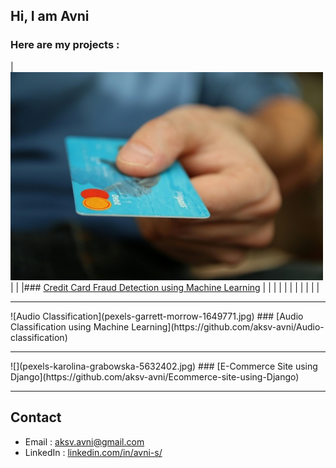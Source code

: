 ## Hi, I am Avni

### Here are my projects :
|![credit card fraud detection](credit-card.jpg)                        |                      | 
|### [Credit Card Fraud Detection using Machine Learning](https://github.com/aksv-avni/credit-card-fraud-detection-using-ML)                        |                      |
|                        |                      |
|                        |                      |
|                        |                      |



<hr>
![Audio Classification](pexels-garrett-morrow-1649771.jpg)
### [Audio Classification using Machine Learning](https://github.com/aksv-avni/Audio-classification)
<hr>
![](pexels-karolina-grabowska-5632402.jpg)
### [E-Commerce Site using Django](https://github.com/aksv-avni/Ecommerce-site-using-Django)
<hr>

## Contact
- Email : [aksv.avni@gmail.com](mailto:aksv.avni@gmail.com)
- LinkedIn : [linkedin.com/in/avni-s/](https://www.linkedin.com/in/avni-s/)
